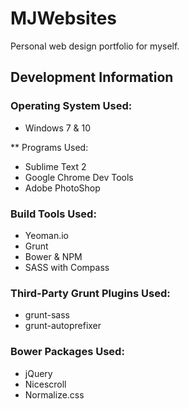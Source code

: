 # MJWebsites
Personal web design portfolio for myself.
## Development Information
### Operating System Used:
- Windows 7 & 10

** Programs Used:

- Sublime Text 2
- Google Chrome Dev Tools
- Adobe PhotoShop

### Build Tools Used:
- Yeoman.io
- Grunt
- Bower & NPM
- SASS with Compass

### Third-Party Grunt Plugins Used:
- grunt-sass
- grunt-autoprefixer

### Bower Packages Used:
- jQuery
- Nicescroll
- Normalize.css
